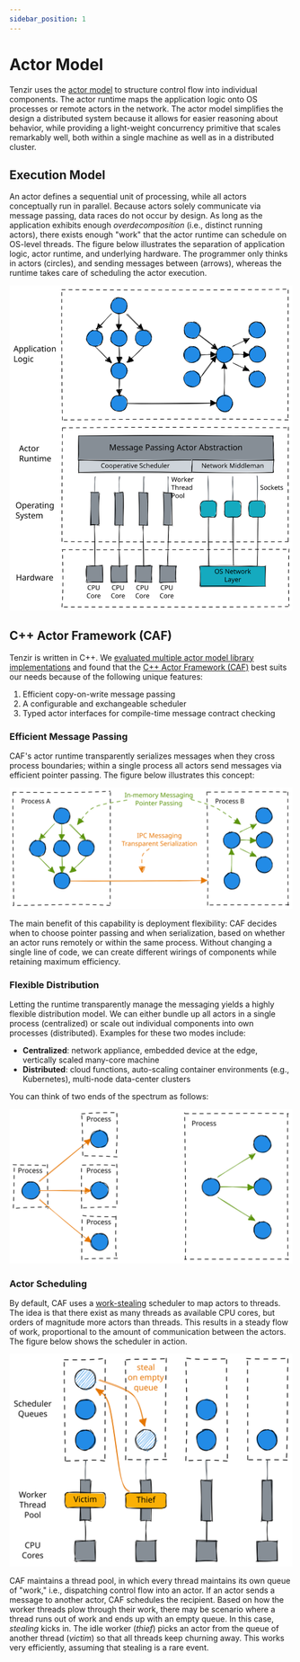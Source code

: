 ```yaml
---
sidebar_position: 1
---
```


# Actor Model

Tenzir uses the [actor model][dist-prog-actor-model] to structure control flow
into individual components. The actor runtime maps the application logic onto
OS processes or remote actors in the network. The actor model simplifies the
design a distributed system because it allows for easier reasoning about
behavior, while providing a light-weight concurrency primitive that scales
remarkably well, both within a single machine as well as in a distributed
cluster.

## Execution Model

An actor defines a sequential unit of processing, while all actors conceptually
run in parallel. Because actors solely communicate via message passing, data
races do not occur by design. As long as the application exhibits enough
*overdecomposition* (i.e., distinct running actors), there exists enough "work"
that the actor runtime can schedule on OS-level threads. The figure below
illustrates the separation of application logic, actor runtime, and underlying
hardware. The programmer only thinks in actors (circles), and sending messages
between (arrows), whereas the runtime takes care of scheduling the actor
execution.

![Actor Execution Model](actor-execution-model.excalidraw.svg)

## C++ Actor Framework (CAF)

Tenzir is written in C++. We [evaluated multiple actor model library
implementations](http://matthias.vallentin.net/papers/thesis-phd.pdf) and
found that the [C++ Actor Framework (CAF)][caf] best suits our needs because of
the following unique features:

1. Efficient copy-on-write message passing
2. A configurable and exchangeable scheduler
3. Typed actor interfaces for compile-time message contract checking

### Efficient Message Passing

CAF's actor runtime transparently serializes messages when they cross process
boundaries; within a single process all actors send messages via efficient
pointer passing. The figure below illustrates this concept:

![Actor Message Passing](actor-message-passing.excalidraw.svg)

The main benefit of this capability is deployment flexibility: CAF decides when
to choose pointer passing and when serialization, based on whether an actor
runs remotely or within the same process. Without changing a single line of
code, we can create different wirings of components while retaining maximum
efficiency.

### Flexible Distribution

Letting the runtime transparently manage the messaging yields a highly flexible
distribution model. We can either bundle up all actors in a single process
(centralized) or scale out individual components into own processes
(distributed). Examples for these two modes include:

- **Centralized**: network appliance, embedded device at the edge, vertically
  scaled many-core machine
- **Distributed**: cloud functions, auto-scaling container environments (e.g.,
  Kubernetes), multi-node data-center clusters

You can think of two ends of the spectrum as follows:

![Actor Distribution](actor-distribution.excalidraw.svg)

### Actor Scheduling

By default, CAF uses a
[work-stealing](https://en.wikipedia.org/wiki/Work_stealing) scheduler to map
actors to threads. The idea is that there exist as many threads as available
CPU cores, but orders of magnitude more actors than threads. This results in a
steady flow of work, proportional to the amount of communication between the
actors. The figure below shows the scheduler in action.

![Actor Framework Workstealing](actor-workstealing.excalidraw.svg)

CAF maintains a thread pool, in which every thread maintains its own queue of
"work," i.e., dispatching control flow into an actor. If an actor sends a
message to another actor, CAF schedules the recipient. Based on how the worker
threads plow through their work, there may be scenario where a thread runs out
of work and ends up with an empty queue. In this case, *stealing* kicks in. The
idle worker (*thief*) picks an actor from the queue of another thread
(*victim*) so that all threads keep churning away. This works very efficiently,
assuming that stealing is a rare event.

[caf]: https://github.com/actor-framework/actor-framework
[dist-prog-actor-model]: http://dist-prog-book.com/chapter/3/message-passing.html#why-the-actor-model
